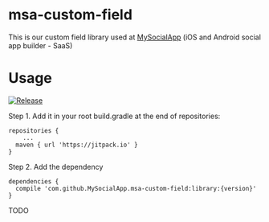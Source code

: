 # msa-custom-field

This is our custom field library used at [MySocialApp](https://mysocialapp.io) (iOS and Android social app builder - SaaS)

# Usage

[![Release](https://jitpack.io/v/MySocialApp/msa-custom-field.svg)](https://jitpack.io/MySocialApp/msa-custom-field)

Step 1. Add it in your root build.gradle at the end of repositories:
```
repositories {
	...
  maven { url 'https://jitpack.io' }
}
```

Step 2. Add the dependency
```
dependencies {
  compile 'com.github.MySocialApp.msa-custom-field:library:{version}'
}
```


TODO
